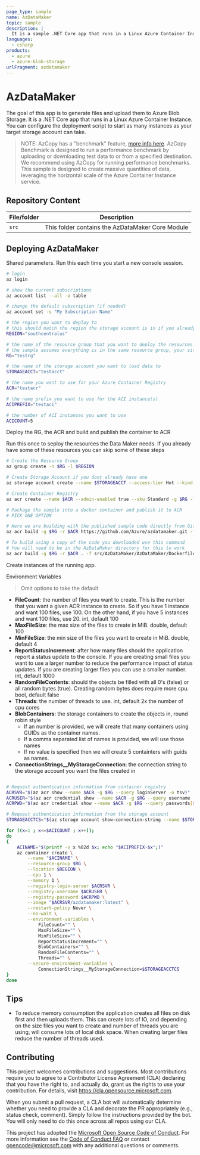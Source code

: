 ```yaml
---
page_type: sample
name: AzDataMaker
topic: sample
description: |
  It is a sample .NET Core app that runs in a Linux Azure Container Instance that generates files and uploads them to Azure Blob Storage.
languages:
  - csharp
products:
  - azure
  - azure-blob-storage
urlFragment: azdatamaker
---
```


# AzDataMaker

The goal of this app is to generate files and upload them to Azure Blob Storage. It is a .NET Core app that runs in a Linux Azure Container Instance. You can configure the deployment script to start as many instances as your target storage account can take.

> NOTE: AzCopy has a "benchmark" feature, [more info here](https://docs.microsoft.com/azure/storage/common/storage-ref-azcopy-bench). AzCopy Benchmark is designed to run a performance benchmark by uploading or downloading test data to or from a specified destination. We recommend using AzCopy for running performance benchmarks. This sample is designed to create massive quantities of data, leveraging the horizontal scale of the Azure Container Instance service.

## Repository Content

| File/folder | Description |
|-------------|-------------|
| `src`   | This folder contains the AzDataMaker Core Module |

## Deploying AzDataMaker

Shared parameters. Run this each time you start a new console session.

``` bash
# login
az login

# show the current subscriptions
az account list --all -o table

# change the default subscription (if needed)
az account set -s "My Subscription Name"

# the region you want to deploy to 
# this should match the region the storage account is in if you already have a storage account
REGION="southcentralus"

# the name of the resource group that you want to deploy the resources to
# the sample assumes everything is in the same resource group, your situation might differ
RG="testrg"

# the name of the storage account you want to load data to
STORAGEACCT="testacct"

# the name you want to use for your Azure Container Registry
ACR="testacr"

# the name prefix you want to use for the ACI instance(s)
ACIPREFIX="testaci"

# the number of ACI instances you want to use
ACICOUNT=5
```

Deploy the RG, the ACR and build and publish the container to ACR

Run this once to seploy the resources the Data Maker needs. If you already have some of these resources you can skip some of these steps

``` bash
# Create the Resource Group
az group create -n $RG -l $REGION

# Create Storage Account if you dont already have one
az storage account create --name $STORAGEACCT --access-tier Hot --kind StorageV2 --sku Standard_LRS --https-only true -g $RG -l $REGION

# Create Container Registry
az acr create --name $ACR --admin-enabled true --sku Standard -g $RG -l $REGION

# Package the sample into a docker container and publish it to ACR
# PICK ONE OPTION

# Here we are building with the published sample code directly from GitHub
az acr build -g $RG -r $ACR https://github.com/Azure/azdatamaker.git -f src/AzDataMaker/AzDataMaker/Dockerfile --image azdatamaker:latest

# To build using a copy of the code you downloaded use this command
# You will need to be in the AzDataMaker directory for this to work
az acr build -g $RG -r $ACR . -f src/AzDataMaker/AzDataMaker/Dockerfile --image azdatamaker:latest


```

Create instances of the running app.

Environment Variables
> Omit options to take the default
- **FileCount**: the number of files you want to create. This is the number that you want a given ACR instance to create. So if you have 1 instance and want 100 files, use 100. On the other hand, if you have 5 instances and want 100 files, use 20. int, default 100
- **MaxFileSize**: the max size of the files to create in MiB. double, default 100
- **MinFileSize**: the min size of the files you want to create in MiB. double, default 4
- **ReportStatusIncrement**: after how many files should the application report a status update to the console. If you are creating small files you want to use a larger number to reduce the performance impact of status updates. If you are creating larger files you can use a smaller number. int, default 1000
- **RandomFileContents**: should the objects be filled with all 0's (false) or all random bytes (true). Creating random bytes does require more cpu. bool, default false
- **Threads**: the number of threads to use. int, default 2x the number of cpu cores
- **BlobContainers**: the storage containers to create the objects in, round robin style 
  - If an number is provided, we will create that many containers using GUIDs as the container names. 
  - If a comma separated list of names is provided, we will use those names
  - If no value is specified then we will create 5 containters with guids as names.
- **ConnectionStrings__MyStorageConnection**: the connection string to the storage account you want the files created in 


``` bash

# Request authentication information from container registry
ACRSVR="$(az acr show --name $ACR -g $RG --query loginServer -o tsv)"
ACRUSER="$(az acr credential show --name $ACR -g $RG --query username  -o tsv)"
ACRPWD="$(az acr credential show --name $ACR -g $RG --query passwords[0].value -o tsv)"

# Request authentication information from the storage account
STORAGEACCTCS="$(az storage account show-connection-string --name $STORAGEACCT -g $RG -o tsv)"

for ((x=1 ; x<=$ACICOUNT ; x++)); 
do 
{ 
    ACINAME="$(printf -v x %02d $x; echo "$ACIPREFIX-$x";)"
    az container create \
        --name "$ACINAME" \
        --resource-group $RG \
        --location $REGION \
        --cpu 1 \
        --memory 1 \
        --registry-login-server $ACRSVR \
        --registry-username $ACRUSER \
        --registry-password $ACRPWD \
        --image "$ACRSVR/azdatamaker:latest" \
        --restart-policy Never \
        --no-wait \
        --environment-variables \
            FileCount="" \
            MaxFileSize="" \
            MinFileSize="" \
            ReportStatusIncrement="" \
            BlobContainers="" \
            RandomFileContents="" \
            Threads="" \
        --secure-environment-variables \
            ConnectionStrings__MyStorageConnection=$STORAGEACCTCS 
} 
done

```

## Tips
- To reduce memory consumption the application creates all files on disk first and then uploads them. This can create lots of IO, and depending on the size files you want to create and number of threads you are using, will consume lots of local disk space. When creating larger files reduce the number of threads used.


## Contributing

This project welcomes contributions and suggestions.  Most contributions require you to agree to a
Contributor License Agreement (CLA) declaring that you have the right to, and actually do, grant us
the rights to use your contribution. For details, visit https://cla.opensource.microsoft.com.

When you submit a pull request, a CLA bot will automatically determine whether you need to provide
a CLA and decorate the PR appropriately (e.g., status check, comment). Simply follow the instructions
provided by the bot. You will only need to do this once across all repos using our CLA.

This project has adopted the [Microsoft Open Source Code of Conduct](https://opensource.microsoft.com/codeofconduct/).
For more information see the [Code of Conduct FAQ](https://opensource.microsoft.com/codeofconduct/faq/) or
contact [opencode@microsoft.com](mailto:opencode@microsoft.com) with any additional questions or comments.
